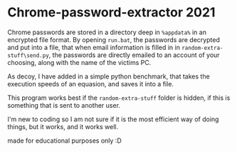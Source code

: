 # Chrome-password-extractor 2021

Chrome passwords are stored in a directory deep in `%appdata%` in an encrypted file format. By opening `run.bat`, the passwords are decrypted and put into a file, that when 	email information is filled in in `random-extra-stuff\send.py`, the passwords are directly emailed to an account of your choosing, along with the name of the victims PC. 
	
As decoy, I have added in a simple python benchmark, that takes the execution speeds of an equasion, and saves it into a file.

This program works best if the `random-extra-stuff` folder is hidden, if this is something that is sent to another user.

I'm new to coding so I am not sure if it is the most efficient way of doing things, but it works, and it works well.

  made for educational purposes only :D
